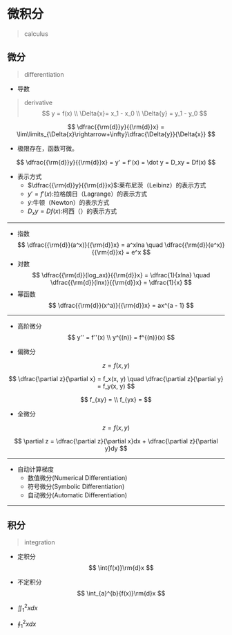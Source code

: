 

# 微积分
> calculus

## 微分
> differentiation


- 导数
> derivative
$$
y = f(x)
\\
\Delta{x}= x_1 - x_0
\\
\Delta{y} = y_1 - y_0
$$


$$
\dfrac{{\rm{d}}y}{{\rm{d}}x} = \lim\limits_{\Delta{x}\rightarrow+\infty}\dfrac{\Delta{y}}{\Delta{x}}
$$

- 极限存在，函数可微。

$$
\dfrac{{\rm{d}}y}{{\rm{d}}x} = y' = f'(x) = \dot y = D_xy = Df(x)
$$
- 表示方式
    - $\dfrac{{\rm{d}}y}{{\rm{d}}x}$:莱布尼茨（Leibinz）的表示方式
    - $y' = f'(x)$:拉格朗日（Lagrange）的表示方式
    - $\dot y$:牛顿（Newton）的表示方式
    - $D_xy = Df(x)$:柯西（）的表示方式

---
- 指数
$$
\dfrac{{\rm{d}}(a^x)}{{\rm{d}}x} = a^xlna \quad \dfrac{{\rm{d}}(e^x)}{{\rm{d}}x} = e^x
$$
- 对数
$$
\dfrac{{\rm{d}}(log_ax)}{{\rm{d}}x} = \dfrac{1}{xlna} \quad \dfrac{{\rm{d}}(lnx)}{{\rm{d}}x} = \dfrac{1}{x}
$$
- 幂函数
$$
\dfrac{{\rm{d}}(x^a)}{{\rm{d}}x} = ax^{a - 1}
$$

---
- 高阶微分
$$
y'' = f''(x)
\\
y^{(n)} = f^{(n)}(x)
$$

- 偏微分

$$
z = f(x, y)
$$

$$
\dfrac{\partial z}{\partial x} = f_x(x, y)
\quad
\dfrac{\partial z}{\partial y} = f_y(x, y)
$$

$$
f_{xy} =
\\
f_{yx} =
$$

- 全微分

$$
z = f(x, y)
$$


$$
\partial z = \dfrac{\partial z}{\partial x}dx + \dfrac{\partial z}{\partial y}dy
$$

---
- 自动计算梯度
    - 数值微分(Numerical Differentiation)
    - 符号微分(Symbolic Differentiation)
    - 自动微分(Automatic Differentiation)

---
## 积分
> integration
- 定积分
$$
\int{f(x)}\rm{d}x
$$
- 不定积分
$$
\int_{a}^{b}{f(x)}\rm{d}x
$$




- $\iint_{1}^{2}{x}dx$
- $\oint_{1}^{2}{x}dx$